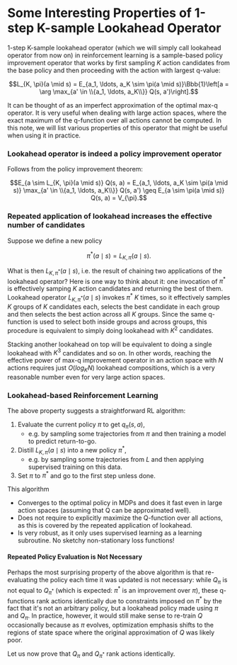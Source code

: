# Some Interesting Properties of 1-step K-sample Lookahead Operator

1-step K-sample lookahead operator (which we will simply call lookahead operator from now on) in reinforcement learning is a sample-based policy improvement operator that works by first sampling $K$ action candidates from the base policy and then proceeding with the action with largest q-value:

$$L_{K, \pi}(a \mid s) = E_{a_1, \ldots, a_K \sim \pi(a \mid s)}\Bbb{1}\left[a = \arg \max_{a' \in \\{a_1, \ldots, a_K\\}} Q(s, a')\right].$$

It can be thought of as an imperfect approximation of the optimal max-q operator. It is very useful when dealing with large action spaces, where the exact maximum of the q-function over all actions cannot be computed. In this note, we will list various properties of this operator that might be useful when using it in practice.

### Lookahead operator is indeed a policy improvement operator

Follows from the policy improvement theorem:

$$E_{a \sim L_{K, \pi}(a \mid s)} Q(s, a) = E_{a_1, \ldots, a_K \sim \pi(a \mid s)} \max_{a' \in \\{a_1, \ldots, a_K\\}} Q(s, a') \geq E_{a \sim \pi(a \mid s)} Q(s, a) = V_{\pi}.$$


### Repeated application of lookahead increases the effective number of candidates ###

Suppose we define a new policy

$$\pi^{\ast}(a \mid s) = L_{K, \pi}(a \mid s).$$

What is then $L_{K, \pi^{\ast}}(a \mid s)$, i.e. the result of chaining two applications of the lookahead operator? Here is one way to think about it: one invocation of $\pi^{\ast}$ is effectively samping $K$ action candidates and returning the best of them. Lookahead operator $L_{K, \pi^{\ast}}(a \mid s)$ invokes $\pi^{\ast}$ $K$ times, so it effectively samples $K$ groups of $K$ candidates each, selects the best candidate in each group and then selects the best action across all $K$ groups. Since the same q-function is used to select both inside groups and across groups, this procedure is equivalent to simply doing lookahead with $K^2$ candidates.

Stacking another lookahead on top will be equivalent to doing a single lookahead with $K^3$ candidates and so on. In other words, reaching the effective power of max-q improvement operator in an action space with $N$ actions requires just $O(log_K N)$ lookahead compositions, which is a very reasonable number even for very large action spaces.


### Lookahead-based Reinforcement Learning

The above property suggests a straightforward RL algorithm:

1. Evaluate the current policy $\pi$ to get $q_{\pi}(s, a)$,
    * e.g. by sampling some trajectories from $\pi$ and then training a model to predict return-to-go.
2. Distill $L_{K, \pi}(a \mid s)$ into a new policy $\pi^{\ast}$,
    * e.g. by sampling some trajectories from $L$ and then applying supervised training on this data.
3. Set $\pi$ to $\pi^{\ast}$ and go to the first step unless done.

This algorithm
* Converges to the optimal policy in MDPs and does it fast even in large action spaces (assuming that Q can be approximated well).
* Does not require to explicitly maximize the Q-function over all actions, as this is covered by the repeated application of lookahead.
* Is very robust, as it only uses supervised learning as a learning subroutine. No sketchy non-stationary loss functions!

#### Repeated Policy Evaluation is Not Necessary

Perhaps the most surprising property of the above algorithm is that re-evaluating the policy each time it was updated is not necessary: while $Q_{\pi}$ is not equal to $Q_{\pi^{\ast}}$ (which is expected: $\pi^{\ast}$ is an improvement over $\pi$), these q-functions rank actions identically due to constraints imposed on $\pi^{\ast}$ by the fact that it's not an arbitrary policy, but a lookahead policy made using $\pi$ and $Q_{\pi}$. In practice, however, it would still make sense to re-train $Q$ occasionally because as $\pi$ evolves, optimization emphasis shifts to the regions of state space where the original approximation of $Q$ was likely poor.

Let us now prove that $Q_{\pi}$ and $Q_{\pi^{\ast}}$ rank actions identically.
